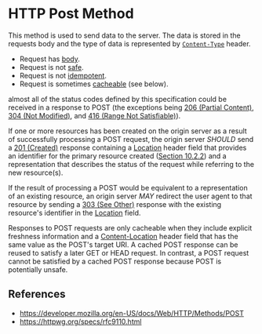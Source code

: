# HTTP Post Method

This method is used to send data to the server. The data is stored in the requests body and the type of data is represented by [`Content-Type`](/http/headers/content-type) header.

- Request has [body](/http/body).
- Request is not [safe](/http/requests/safe).
- Request is not [idempotent](/http/requests/idempotent).
- Request is sometimes [cacheable](/http/requests/cacheable) (see below).

almost all of the status codes defined by this specification could be received in a response to POST (the exceptions being [206 (Partial Content)](https://httpwg.org/specs/rfc9110.html#status.206), [304 (Not Modified)](https://httpwg.org/specs/rfc9110.html#status.304), and [416 (Range Not Satisfiable)](https://httpwg.org/specs/rfc9110.html#status.416)).

If one or more resources has been created on the origin server as a result of successfully processing a POST request, the origin server _SHOULD_ send a [201 (Created)](https://httpwg.org/specs/rfc9110.html#status.201) response containing a [Location](https://httpwg.org/specs/rfc9110.html#field.location) header field that provides an identifier for the primary resource created ([Section 10.2.2](https://httpwg.org/specs/rfc9110.html#field.location "Location")) and a representation that describes the status of the request while referring to the new resource(s).

If the result of processing a POST would be equivalent to a representation of an existing resource, an origin server _MAY_ redirect the user agent to that resource by sending a [303 (See Other)](/http/status/303) response with the existing resource's identifier in the [Location](/http/fields/location) field.

Responses to POST requests are only cacheable when they include explicit freshness information and a [Content-Location](/http/headers/content-location) header field that has the same value as the POST's target URI. A cached POST response can be reused to satisfy a later GET or HEAD request. In contrast, a POST request cannot be satisfied by a cached POST response because POST is potentially unsafe.

## References

- https://developer.mozilla.org/en-US/docs/Web/HTTP/Methods/POST
- https://httpwg.org/specs/rfc9110.html
